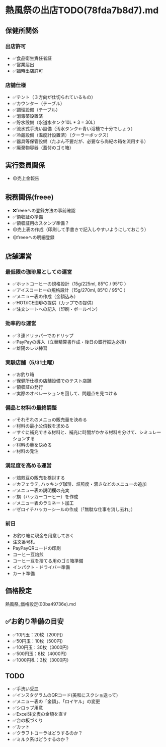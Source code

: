 # 熱風祭の出店TODO(78fda7b8d7).md

## 保健所関係
### 出店許可
- ✅食品衛生責任者証
- ✅営業届出
- ✅臨時出店許可

### 店舗仕様
- ✅テント（３方向が仕切られているもの）
- ✅カウンター（テーブル）
- ✅調理設備（テーブル）
- ✅消毒薬設置済
- ✅貯水設備（水道水タンク10L * 3 = 30L）
- ✅流水式手洗い設備（汚水タンク←青い浴槽で十分でしょう）
- ✅冷蔵設備（温度計設置済）（クーラーボックス）
- ✅器具等保管設備（たぶん不要だが、必要なら尚紀の箱を流用する）
- ✅廃棄物容器（蓋付のゴミ箱）

## 実行委員関係
- 🟡売上金報告

## 税務関係(freee)
- ❌freeeへの登録方法の事前確認
- ✅領収証の準備
- ✅領収証用のスタンプ準備？
- 🟡売上表の作成（印刷して手書きで記入しやすいようにしておこう）
- 🟡freeeへの明細登録

## 店舗運営
### 最低限の珈琲屋としての運営
- ✅ホットコーヒーの規格設計（15g/225ml, 85℃ / 95℃ ）
- ✅アイスコーヒーの規格設計（15g/270ml, 85℃ / 95℃ ）
- ✅メニュー表の作成（金額込み）
- ✅HOT/ICE珈琲の提供（カップでの提供）
- ✅注文シートへの記入（印刷・ボールペン）
### 効率的な運営
- ✅３連ドリッパーでのドリップ
- ✅PayPayの導入（立替精算書作成・後日の銀行振込必須）
- ✅雄陽のレジ練習
### 実験店舗（5/31土曜）
- ✅お釣り箱
- ✅保健所仕様の店舗設備でのテスト店舗
- ✅領収証の発行
- ✅実際のオペレーションを回して、問題点を見つける
### 備品と材料の最終調整
- ✅それぞれのメニュの販売量を決める
- ✅材料の最小公倍数を求める
- ✅すぐに補充できる材料と、補充に時間がかかる材料を分けて、シミュレーションする
- ✅材料の量を決める
- ✅材料の発注
### 満足度を高める運営
- ✅焙煎豆の販売を検討する
- ✅カフェラテ, ハッキング珈琲、焙煎度・濃さなどのメニューの追加
- ✅メニュー表の説明欄の充実
- ✅旗（ハッカーコーヒー）を作成
- ✅メニュー表のラミネート加工
- ✅ゼロイチハッカーシールの作成（「無駄な仕事を消し去れ」）
### 前日
- お釣り箱に現金を用意しておく
- 注文番号札
- PayPayQRコードの印刷
- コーヒー豆焙煎
- コーヒー豆を捨てる用のゴミ箱準備
- インパクト・ドライバー準備
- カート準備

## 価格設定
熱風祭_価格設定(00ba49736e).md

## ✅お釣り準備の目安
- ✅10円玉：20枚（200円）
- ✅50円玉：10枚（500円）
- ✅100円玉：30枚（3000円）
- ✅500円玉：8枚（4000円）
- ✅1000円札：3枚（3000円）

## TODO
- ✅手洗い受皿
- ✅インスタグラムのQRコード(美和にスクショ送って)
- ✅メニュー表の「金額」、「ロイヤル」の変更
- ✅シロップ用意
- ✅Excel注文表の金額を直す
- ✅台の板づくり
- ✅カット
- ✅クラフトコーラはどうするのか？
- ✅ミルク系はどうするのか？